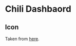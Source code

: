 # Chili Dashbaord


## Icon
Taken from [here](https://www.rawpixel.com/image/6287178/png-public-domain-green).